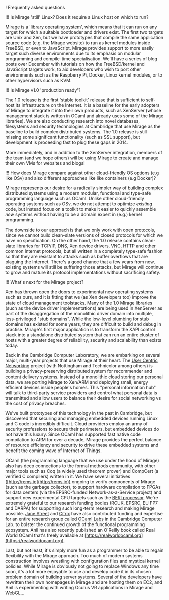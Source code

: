 ! Frequently asked questions

!!! Is Mirage 'still' Linux? Does it require a Linux host on which to run?

Mirage is a '[library operating system](http://anil.recoil.org/papers/2013-asplos-mirage.pdf‎)',
which means that it can run on any target for which a suitable bootloader
and drivers exist.  The first two targets are Unix and Xen, but we have
prototypes that compile the same application source code (e.g. the Mirage
website) to run as kernel modules inside FreeBSD, or even to JavaScript.
Mirage provides support to more easily target such diverse environments due
to its emphasis on modular programming and compile-time specialisation.
We'll have a series of blog posts over December with tutorials on how the
FreeBSD/kernel and JavaScript targets work, to aid developers who wish to
port other environments such as the Raspberry Pi, Docker, Linux kernel
modules, or to other hypervisors such as KVM.


!!! Is Mirage v1.0 'production ready'?

The 1.0 release is the first 'stable toolkit' release that is sufficient to
self-host its infrastructure on the Internet.  It is a baseline for the
early adopters of Mirage to integrate it into their own products, such as
XenServer (whose management stack is written in OCaml and already uses some
of the Mirage libraries).  We are also conducting research into novel
databases, filesystems and security technologies at Cambridge that use
Mirage as the baseline to build complex distributed systems.  The 1.0
release is still missing some significant functionality (such as SSL
support), but development is proceeding fast to plug these gaps in 2014.

More immediately, and in addition to the XenServer integration, members of
the team (and we hope others) will be using Mirage to create and manage
their own VMs for websites and blogs!


!!! How does Mirage compare against other cloud-friendly OS options (e.g  like OSv) and also different approaches like like containers (e.g Docker)?

Mirage represents our desire for a radically simpler way of building complex
distributed systems using a modern modular, functional and type-safe
programming language such as OCaml.  Unlike other cloud-friendly operating
systems such as OSv, we do not attempt to optimize *existing* code, but
instead focus on a toolkit to make it easier to quickly assemble *new*
systems without having to be a domain expert in (e.g.) kernel programming.

The downside to our approach is that we only work with open protocols, since
we cannot build clean-slate versions of closed protocols for which we have
no specification.  On the other hand, the 1.0 release contains clean-slate
libraries for TCP/IP, DNS, Xen device drivers, VNC, HTTP and other common
Internet protocols, but all written in a completely type-safe fashion so
that they are resistant to attacks such as buffer overflows that are
plaguing the Internet. There's a good chance that a few years from now,
existing systems will still be suffering those attacks, but Mirage will
continue to grow and mature its protocol implementations without sacrificing
safety.


!!! What's next for the Mirage project?

Xen has thrown open the doors to experimental new operating systems such as
ours, and it is fitting that we (as Xen developers too) improve the state of
cloud management toolstacks.  Many of the 1.0 Mirage libraries (such as the
device driver implementations) are being used in XenServer as part of the
disaggregation of the monolithic driver domain into multiple,
less-privileged "stub domains". While the low-level plumbing for stub
domains has existed for some years, they are difficult to build and debug in
practise.  Mirage's first major application is to transform the XAPI control
stack into a standalone distributed system that can run an entire cluster of
hosts with a greater degree of reliability, security and scalability than
exists today.

Back in the Cambridge Computer Laboratory, we are embarking on several
major, multi-year projects that use Mirage at their heart.  The
[User Centric Networking](http://usercentricnetworking.eu) project (with
Nottingham and Technicolor among others) is building a privacy-preserving
distributed system for recommender and content delivery systems.  Instead of
a monolithic cloud storing our personal data, we are porting Mirage to
Xen/ARM and deploying small, energy efficient devices inside people's homes.
This "personal information hub" will talk to third-party service providers
and control what personal data is transmitted and allow users to balance
their desire for social networking vs the cost of privacy breaches.

We've built prototypes of this technology in the past in Cambridge, but
discovered that securing and managing embedded devices running Linux and C
code is incredibly difficult.  Cloud providers employ an army of security
professions to secure their perimeters, but embedded devices do not have
this luxury.  Since OCaml has supported fast native code compilation to ARM
for over a decade, Mirage provides the perfect balance of resource
efficiency and security to drive these embedded systems and benefit the
coming wave of Internet of Things.

OCaml (the programming language that we use under the hood of Mirage) also
has deep connections to the formal methods community, with other major tools
such as Coq (a widely used theorem prover) and CompCert (a verified C
compilers) written in it.  We have several initiatives ([http://rems.io](http://rems.io))
ongoing to verify components of Mirage (such as the garbage collector), to
support hardware compilation to FPGAs for data centers (via the EPSRC-funded
Network-as-a-Service project) and support new experimental CPU targets such
as the [BERI processor](http://www.cl.cam.ac.uk/research/security/ctsrd/beri.html).
We're extremely grateful to our research funding bodies (RCUK, EPSRC, EU FP7
and DARPA) for supporting such long-term research and making Mirage possible.
[Jane Street](http://janestreet.com) and [Citrix](http://www.citrix.com)
have also contributed funding and expertise for an entire research group
called [OCaml Labs](http://www.cl.cam.ac.uk/projects/ocamllabs/) in the
Cambridge Computer Lab. to bolster the continued growth of the functional
programming ecosystem.  Anil has also recently published an O'Reilly book
called Real World OCaml that's freely available at
[https://realworldocaml.org](https://realworldocaml.org).

Last, but not least, it's simply more fun as a programmer to be able to
regain flexibility with the Mirage approach. Too much of modern systems
construction involves wrestling with configuration files and mystical kernel
policies.  While Mirage is obviously not going to replace Windows any time
soon, it's a lot more enjoyable to use and develop code it in its chosen
problem domain of building server systems.  Several of the developers have
rewritten their own homepages in Mirage and are hosting them on EC2, and
Anil is experimenting with writing Oculus VR applications in Mirage and WebGL...
